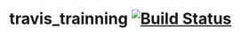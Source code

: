 # travis_trainning [![Build Status](https://travis-ci.org/cs-bruno-novo/travis_trainning.svg?branch=master)](https://travis-ci.org/cs-bruno-novo/travis_trainning)
